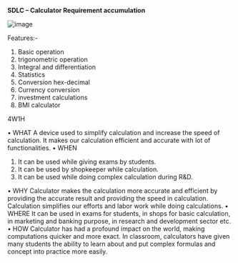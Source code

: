 **SDLC – Calculator
Requirement accumulation**

![image](https://user-images.githubusercontent.com/78853339/107761687-ccc25b00-6d51-11eb-8fec-f223f881ed90.png)


Features:-
1. Basic operation
2. trigonometric operation
3. Integral and differentiation
4. Statistics
5. Conversion hex-decimal
6. Currency conversion
7. investment calculations
8. BMI calculator

4W1H

•	WHAT
A device used to simplify calculation and increase the speed of calculation. It makes our calculation efficient and accurate with lot of functionalities.
•	WHEN

1.	It can be used while giving exams by students.
2.	It can be used by shopkeeper while calculation.
3.	It can be used while doing complex calculation during R&D.

•	WHY
Calculator makes the calculation more accurate and efficient by providing the accurate result and providing the speed in calculation. Calculation simplifies our efforts and labor work while doing calculations.
•	WHERE
It can be used in exams for students, in shops for basic calculation, in marketing and banking purpose, in research and development sector etc.
•	HOW
Calculator has had a profound impact on the world, making computations quicker and more exact. In classroom, calculators have given many students the ability to learn about and put complex formulas and concept into practice more easily.
